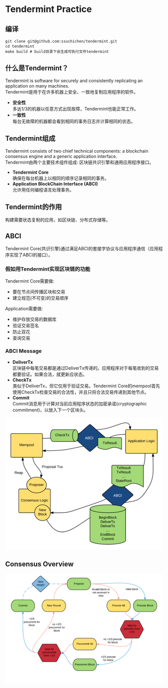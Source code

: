 # Tendermint Practice

## 编译
```
git clone git@github.com:ssuchichen/tendermint.git
cd tendermint
make build # build目录下会生成可执行文件tendermint
```

## 什么是Tendermint？
Tendermint is software for securely and consistently replicating an application on many machines.  
Tendermint是用于在许多机器上安全、一致地复制应用程序的软件。
* **安全性**  
多达1/3的机器以任意方式出现故障，Tendermint也能正常工作。
* **一致性**  
每台无故障的机器都会看到相同的事务日志并计算相同的状态。

## Tendermint组成
Tendermint consists of two chief technical components: a blockchain consensus engine and a generic application interface.  
Tendermint由两个主要技术组件组成: 区块链共识引擎和通用应用程序接口。  
* **Tendermint Core**  
确保在每台机器上以相同的顺序记录相同的事务。
* **Application BlockChain Interface (ABCI)**  
允许用任何编程语言处理事务。

## Tendermint的作用
构建需要状态复制的应用，如区块链、分布式存储等。

## ABCI
Tendermint Core(共识引擎)通过满足ABCI的套接字协议与应用程序通信（应用程序实现了ABCI的接口）。
### 假如用Tendermint实现区块链的功能
Tendermint Core需要做:  
* 要在节点间传播区块和交易
* 建立规范(不可变)的交易顺序

Application需要做:  
* 维护存放交易的数据库
* 验证交易签名
* 防止双花
* 查询交易
### ABCI Message
* **DeliverTx**  
  区块链中每笔交易都是通过DeliverTx传递的。应用程序对于每笔收到的交易都要验证。如果合法，就更新应状态。
* **CheckTx**  
  类似于DeliverTx，但它仅用于验证交易。Tendermint Core的mempool首先使用CheckTx检查交易的合法性，并且只将合法交易传递到其他节点。
* **Commit**  
  Commit消息用于计算对当前应用程序状态的加密承诺(cryptographic commitment)，以放入下一个区块头。

![avatar](./docs/imgs/abci.png)

## Consensus Overview
![avatar](./docs/imgs/consensus.png)

